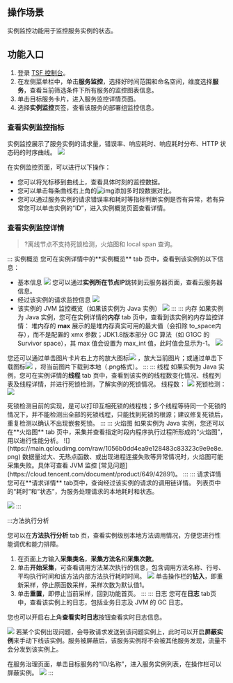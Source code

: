 ## 操作场景

实例监控功能用于监控服务实例的状态。

## 功能入口

1. 登录 [TSF 控制台](https://console.cloud.tencent.com/tsf/index)。
2. 在左侧菜单栏中，单击**服务监控**，选择好时间范围和命名空间，维度选择**服务**，查看当前筛选条件下所有服务的监控图表信息。
3. 单击目标服务卡片，进入服务监控详情页面。
4. 选择**实例监控**页签，查看该服务的部署组监控信息。

### 查看实例监控指标

实例监控展示了服务实例的请求量，错误率、响应耗时、响应耗时分布、HTTP 状态码的时序曲线。
![](https://qcloudimg.tencent-cloud.cn/raw/672a8515b032a3a3a6184348b5f88531.png)



在实例监控页面，可以进行以下操作：

- 您可以将光标移到曲线上，查看具体时刻的监控数据。
- 您可以单击每条曲线右上角的![img](https://main.qcloudimg.com/raw/7d2ae79ec8e992ec9252d909e74423e9.png)添加多时段数据对比。
- 您可以通过服务实例的请求错误率和耗时等指标判断实例是否有异常，若有异常您可以单击实例的“ID”，进入实例概览页面查看详情。



### 查看实例监控详情

> ?离线节点不支持死锁检测，火焰图和 local span 查询。



<dx-tabs>
   ::: 实例概览
   您可在实例详情中的**实例概览** tab 页中，查看到该实例的以下信息：

- 基本信息
![](https://qcloudimg.tencent-cloud.cn/raw/98a6a4a475362df960f93dbc82b2ed2a.png)
  您可以通过**实例所在节点IP**跳转到云服务器页面，查看云服务器信息。
- 经过该实例的请求监控信息
  ![](https://main.qcloudimg.com/raw/4d8014adaed6860f0d4b8e8f4a668afb.png)
- 该实例的 JVM 监控概览（如果该实例为 Java 实例）
  ![](https://main.qcloudimg.com/raw/b56dc5d6b6a0f81886dc2503bd557dde.png)
   :::
   ::: 内存
   如果实例为 Java 实例，您可在实例详情的**内存** tab 页中，查看到该实例的内存监控详情：
  <dx-alert infotype="explain" title="">
  堆内存的 **max** 展示的是堆内存真实可用的最大值（会扣除 to_space内存），而不是配置的 xmx 参数；JDK1.8版本部分 GC 算法（如 G1GC 的 Survivor space），其 max 值会设置为 max_int 值，此时值会显示为-1。
  </dx-alert>
  ![](https://main.qcloudimg.com/raw/74a13ceea3c30a5de276aa74b12548d9.png)

您还可以通过单击图片卡片右上方的放大图标<img src="https://main.qcloudimg.com/raw/c9a7b0fb759613666b13ece6cb9f32c3.png" style="margin:0;"> ，放大当前图片；或通过单击下载图标<img src="https://main.qcloudimg.com/raw/e5689012a21e45ac1170e916a2b63c63.png" style="margin:0;"> ，将当前图片下载到本地（.png格式）。
:::
::: 线程
如果实例为 Java 实例，您可在实例详情的**线程** tab 页中，查看到该实例的线程数变化情况、线程列表及线程详情，并进行死锁检测，了解实例的死锁情况。
线程数：
![](https://main.qcloudimg.com/raw/563edbf3f11700af6d5aaef8914dc980.png)
死锁检测：
![](https://main.qcloudimg.com/raw/d52be0c6edde1b0d3d7682fcbc6de66e.png)

<dx-alert infotype="explain" title="">
死锁检测目前的实现，是可以打印互相死锁的线程栈；多个线程等待同一个死锁的情况下，并不能检测出全部的死锁线程，只能找到死锁的根源；建议修复死锁后，重复检测以确认不出现嵌套死锁。
</dx-alert>
:::
::: 火焰图
如果实例为 Java 实例，您还可以在**火焰图** tab 页中，采集并查看指定时段内程序执行过程所形成的“火焰图”，用以进行性能分析。
![](https://main.qcloudimg.com/raw/1056b0dd4ea9e128483c83323c9e9e8e.png)

<dx-alert infotype="explain" title="">
数据量过大、无热点函数、或出现进程连接失败等异常情况时，火焰图可能采集失败。具体可查看 JVM 监控 [常见问题](https://cloud.tencent.com/document/product/649/42891)。
</dx-alert>
:::
::: 请求详情
您可在**请求详情** tab页中，查询经过该实例的请求的调用链详情。

<dx-alert infotype="explain" title="">
列表页中的“耗时”和“状态”，为服务处理请求的本地耗时和状态。
</dx-alert>

![](https://main.qcloudimg.com/raw/70972de8df302769c46f06fa3251c7bd.png)
:::

:::方法执行分析

您可以在**方法执行分析** tab 页，查看实例级别本地方法调用情况，方便您进行性能调优和能力排障。

1. 在页面上方输入**采集类名**，**采集方法名**和**采集次数**。
2. 单击**开始采集**，可查看调用方法某次执行的信息，包含调用方法名称、行号、平均执行时间和该方法内部方法执行耗时时间。
   ![](https://main.qcloudimg.com/raw/eb99e01a8a41d6297f5246255c5ddf05.png)
   单击操作栏的**钻入**，即重新采样，停止原函数采样，采样次数为默认值1。
3. 单击**重置**，即停止当前采样，回到功能首页。
   :::
   ::: 日志
   您可在**日志** tab页中，查看该实例上的日志，包括业务日志及 JVM 的 GC 日志。

您也可以开启右上角**查看实时日志**按钮查看实时日志信息。

![](https://qcloudimg.tencent-cloud.cn/raw/e7859f666292b128b54ecab77aac74e4.png)
若某个实例出现问题，会导致请求发送到该问题实例上，此时可以开启**屏蔽实例**来手动下线该实例。服务被屏蔽后，该服务实例将不会被其他服务发现，流量不会分发到该实例上。

在服务治理页面，单击目标服务的“ID/名称”，进入服务实例列表，在操作栏可以屏蔽实例。
![](https://main.qcloudimg.com/raw/d78cfab800413af968daa760f21e9871.png)
:::
</dx-tabs>
